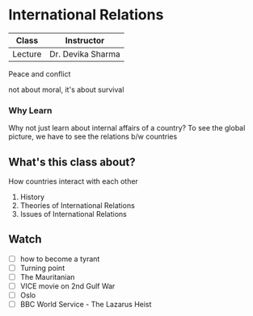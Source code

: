 # International Relations

| Class   | Instructor        |
| ------- | ----------------- |
| Lecture | Dr. Devika Sharma |

Peace and conflict

not about moral, it's about survival

### Why Learn

Why not just learn about internal affairs of a country?
To see the global picture, we have to see the relations b/w countries

## What's this class about?

How countries interact with each other

1. History
2. Theories of International Relations
3. Issues of International Relations

## Watch

- [ ] how to become a tyrant
- [ ] Turning point
- [ ] The Mauritanian
- [ ] VICE movie on 2nd Gulf War
- [ ] Oslo
- [ ] BBC World Service - The Lazarus Heist

